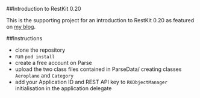 ##Introduction to RestKit 0.20

This is the supporting project for an introduction to RestKit 0.20 as featured on [my blog](http://www.alexedge.co.uk/portfolio/introduction-restkit-0-20/).

##Instructions

* clone the repository
* run `pod install`
* create a free account on Parse
* upload the two class files contained in ParseData/ creating classes `Aeroplane` and `Category`
* add your Application ID and REST API key to `RKObjectManager` initialisation in the application delegate
